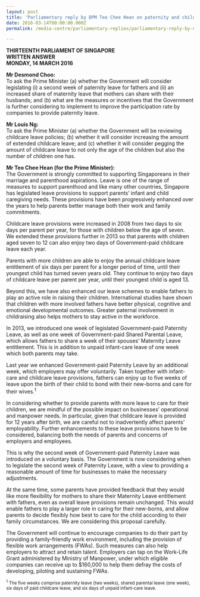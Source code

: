 ```yaml
---
layout: post
title: 'Parliamentary reply by DPM Teo Chee Hean on paternity and childcare policies'
date: 2016-03-14T00:00:00.000Z
permalink: /media-centre/parliamentary-replies/parliamentary-reply-by-dpm-teo-chee-hean-on-14-mar-2016/

---
```



**THIRTEENTH PARLIAMENT OF SINGAPORE   
WRITTEN ANSWER      
MONDAY, 14 MARCH 2016**

**Mr Desmond Choo:**  
To ask the Prime Minister (a) whether the Government will consider legislating (i) a second week of paternity leave for fathers and (ii) an increased share of maternity leave that mothers can share with their husbands; and (b) what are the measures or incentives that the Government is further considering to implement to improve the participation rate by companies to provide paternity leave.

**Mr Louis Ng:**  
To ask the Prime Minister (a) whether the Government will be reviewing childcare leave policies; (b) whether it will consider increasing the amount of extended childcare leave; and (c) whether it will consider pegging the amount of childcare leave to not only the age of the children but also the number of children one has.  

**Mr Teo Chee Hean (for the Prime Minister):**   
The Government is strongly committed to supporting Singaporeans in their marriage and parenthood aspirations. Leave is one of the range of measures to support parenthood and like many other countries, Singapore has legislated leave provisions to support parents’ infant and child caregiving needs. These provisions have been progressively enhanced over the years to help parents better manage both their work and family commitments.
   
Childcare leave provisions were increased in 2008 from two days to six days per parent per year, for those with children below the age of seven. We extended these provisions further in 2013 so that parents with children aged seven to 12 can also enjoy two days of Government-paid childcare leave each year.

Parents with more children are able to enjoy the annual childcare leave entitlement of six days per parent for a longer period of time, until their youngest child has turned seven years old. They continue to enjoy two days of childcare leave per parent per year, until their youngest child is aged 13.

Beyond this, we have also enhanced our leave schemes to enable fathers to play an active role in raising their children. International studies have shown that children with more involved fathers have better physical, cognitive and emotional developmental outcomes. Greater paternal involvement in childraising also helps mothers to stay active in the workforce.

In 2013, we introduced one week of legislated Government-paid Paternity Leave, as well as one week of Government-paid Shared Parental Leave, which allows fathers to share a week of their spouses’ Maternity Leave entitlement. This is in addition to unpaid infant-care leave of one week which both parents may take.
 
Last year we enhanced Government-paid Paternity Leave by an additional week, which employers may offer voluntarily. Taken together with infant-care and childcare leave provisions, fathers can enjoy up to five weeks of leave upon the birth of their child to bond with their new-borns and care for their wives.<sup>1</sup>

In considering whether to provide parents with more leave to care for their children, we are mindful of the possible impact on businesses’ operational and manpower needs. In particular, given that childcare leave is provided for 12 years after birth, we are careful not to inadvertently affect parents’ employability. Further enhancements to these leave provisions have to be considered, balancing both the needs of parents and concerns of employers and employees.

This is why the second week of Government-paid Paternity Leave was introduced on a voluntary basis. The Government is now considering when to legislate the second week of Paternity Leave, with a view to providing a reasonable amount of time for businesses to make the necessary adjustments.

At the same time, some parents have provided feedback that they would like more flexibility for mothers to share their Maternity Leave entitlement with fathers, even as overall leave provisions remain unchanged. This would enable fathers to play a larger role in caring for their new-borns, and allow parents to decide flexibly how best to care for the child according to their family circumstances. We are considering this proposal carefully.

The Government will continue to encourage companies to do their part by providing a family-friendly work environment, including the provision of flexible work arrangements (FWAs). Such measures can also help employers to attract and retain talent. Employers can tap on the Work-Life Grant administered by Ministry of Manpower, under which eligible companies can receive up to $160,000 to help them defray the costs of developing, piloting and sustaining FWAs.

<sub><sup>1</sup> The five weeks comprise paternity leave (two weeks), shared parental leave (one week), six days of paid childcare leave, and six days of unpaid infant-care leave.</sub>

